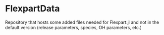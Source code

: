 # FlexpartData
Repository that hosts some added files needed for Flexpart.jl and not in the default version (release parameters, species, OH parameters, etc.)

